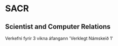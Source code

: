 # SACR

## Scientist and Computer Relations

Verkefni fyrir 3 vikna áfangann 'Verklegt Námskeið 1'

